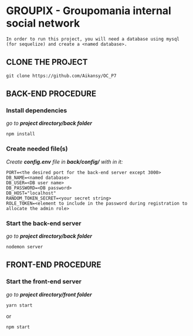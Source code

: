 # GROUPIX - Groupomania internal social network

    In order to run this project, you will need a database using mysql (for sequelize) and create a <named database>.

## CLONE THE PROJECT

```
git clone https://github.com/Aikansy/OC_P7
```

## BACK-END PROCEDURE

### Install dependencies

_go to **project directory/back folder**_

```
npm install
```

### Create needed file(s)

_Create **config.env** file in **back/config/** with in it:_

```
PORT=<the desired port for the back-end server except 3000>
DB_NAME=<named database>
DB_USER=<DB user name>
DB_PASSWORD=<DB password>
DB_HOST="localhost"
RANDOM_TOKEN_SECRET=<your secret string>
ROLE_TOKEN=<element to include in the password during registration to allocate the admin role>
```

### Start the back-end server

_go to **project directory/back folder**_

```
nodemon server
```

## FRONT-END PROCEDURE

### Start the front-end server

_go to **project directory/front folder**_

```
yarn start
```

or

```
npm start
```
